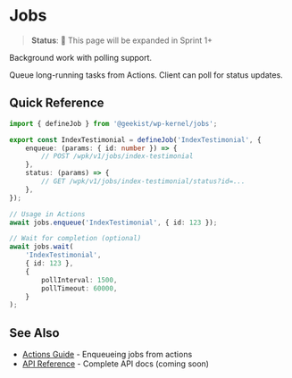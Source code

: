 # Jobs

> **Status**: 🚧 This page will be expanded in Sprint 1+

Background work with polling support.

Queue long-running tasks from Actions. Client can poll for status updates.

## Quick Reference

```typescript
import { defineJob } from '@geekist/wp-kernel/jobs';

export const IndexTestimonial = defineJob('IndexTestimonial', {
	enqueue: (params: { id: number }) => {
		// POST /wpk/v1/jobs/index-testimonial
	},
	status: (params) => {
		// GET /wpk/v1/jobs/index-testimonial/status?id=...
	},
});

// Usage in Actions
await jobs.enqueue('IndexTestimonial', { id: 123 });

// Wait for completion (optional)
await jobs.wait(
	'IndexTestimonial',
	{ id: 123 },
	{
		pollInterval: 1500,
		pollTimeout: 60000,
	}
);
```

## See Also

- [Actions Guide](/guide/actions) - Enqueueing jobs from actions
- [API Reference](/api/jobs) - Complete API docs (coming soon)
